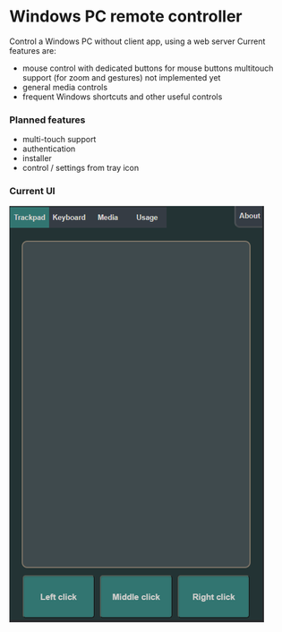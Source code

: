 # Windows PC remote controller
Control a Windows PC without client app, using a web server
Current features are:

- mouse control with dedicated buttons for mouse buttons
multitouch support (for zoom and gestures) not implemented yet
- general media controls
- frequent Windows shortcuts and other useful controls


### Planned features
- multi-touch support
- authentication
- installer
- control / settings from tray icon

### Current UI

![Example image](https://raw.githubusercontent.com/alexkallai/pc-remote-controller/main/example_images/mouse_page.PNG)
